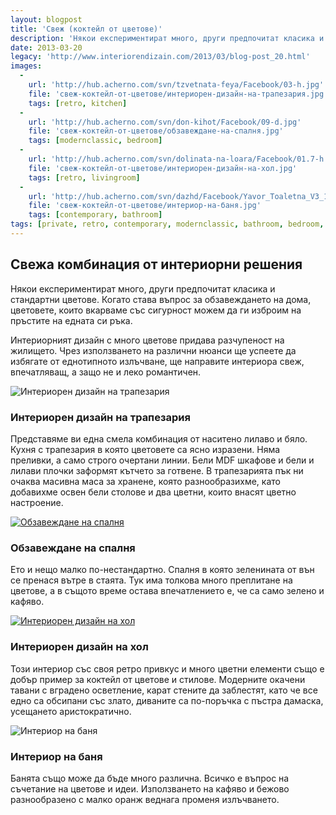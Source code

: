 ```yaml
---
layout: blogpost
title: 'Свеж (коктейл от цветове)'
description: 'Някои експериментират много, други предпочитат класика и стандартни цветове. Интериорният дизайн с много цветове придава разчупеност на жилището. '
date: 2013-03-20
legacy: 'http://www.interiorendizain.com/2013/03/blog-post_20.html'
images:
  -
    url: 'http://hub.acherno.com/svn/tzvetnata-feya/Facebook/03-h.jpg'
    file: 'свеж-коктейл-от-цветове/интериорен-дизайн-на-трапезария.jpg'
    tags: [retro, kitchen]
  -
    url: 'http://hub.acherno.com/svn/don-kihot/Facebook/09-d.jpg'
    file: 'свеж-коктейл-от-цветове/обзавеждане-на-спалня.jpg'
    tags: [modernclassic, bedroom]
  -
    url: 'http://hub.acherno.com/svn/dolinata-na-loara/Facebook/01.7-h.jpg'
    file: 'свеж-коктейл-от-цветове/интериорен-дизайн-на-хол.jpg'
    tags: [retro, livingroom]
  -
    url: 'http://hub.acherno.com/svn/dazhd/Facebook/Yavor_Toaletna_V3_14.jpg'
    file: 'свеж-коктейл-от-цветове/интериор-на-баня.jpg'
    tags: [contemporary, bathroom]
tags: [private, retro, contemporary, modernclassic, bathroom, bedroom, livingroom, kitchen]
---
```

## Свежа комбинация от **интериорни решения**
Някои експериментират много, други предпочитат класика и стандартни цветове. Когато става въпрос за обзавеждането на дома, цветовете, които вкарваме със сигурност можем да ги изброим на пръстите на едната си ръка.

Интериорният дизайн с много цветове придава разчупеност на жилището. Чрез използването на различни нюанси ще успеете да избягате от еднотипното излъчване, ще направите интериора свеж, впечатляващ, а защо не и леко романтичен.

![Интериорен дизайн на трапезария](свеж-коктейл-от-цветове/интериорен-дизайн-на-трапезария.jpg)
### Интериорен дизайн на **трапезария**

Представяме ви една смела комбинация от наситено лилаво и бяло. Кухня с трапезария в която цветовете са ясно изразени. Няма преливки, а само строго очертани линии. Бели MDF шкафове и бели и лилави плочки заформят кътчето за готвене. В трапезарията пък ни очаква масивна маса за хранене, която разнообразихме, като добавихме освен бели столове и два цветни, които внасят цветно настроение.

[![Обзавеждане на спалня](свеж-коктейл-от-цветове/обзавеждане-на-спалня.jpg)](http://acherno.bg/интериорен-дизайн/апартамент/дон-кихот/обзавеждане.html)
### Обзавеждане на **спалня**

Ето и нещо малко по-нестандартно. Спалня в която зеленината от вън се пренася вътре в стаята. Тук има толкова много преплитане на цветове, а в същото време остава впечатлението е, че са само зелено и кафяво.

[![Интериорен дизайн на хол](свеж-коктейл-от-цветове/интериорен-дизайн-на-хол.jpg)](http://acherno.bg/интериорен-дизайн/апартамент/долината-на-лоара/обзавеждане.html)
### Интериорен дизайн на **хол**

Този интериор със своя ретро привкус и много цветни елементи също е добър пример за коктейл от цветове и стилове. Модерните окачени тавани с вградено осветление, карат стените да заблестят, като че все едно са обсипани със злато, диваните са по-поръчка с пъстра дамаска, усещането аристократично.

![Интериор на баня](свеж-коктейл-от-цветове/интериор-на-баня.jpg)
### Интериор на **баня**

Банята също може да бъде много различна. Всичко е въпрос на съчетание на цветове и идеи. Използването на кафяво и бежово разнообразено с малко оранж веднага променя излъчването.